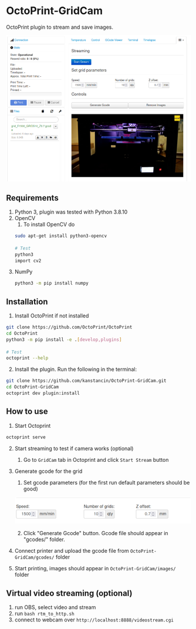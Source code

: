 # OctoPrint-GridCam

OctoPrint plugin to stream and save images.




![plugin_pic](.mdfiles/plugin.png)




## Requirements

1. Python 3, plugin was tested with Python 3.8.10
2. OpenCV 
   1. To install OpenCV do
   ```bash
   sudo apt-get install python3-opencv
   
   # Test
   python3
   import cv2
   ```
3. NumPy
   ```bash
   python3 -m pip install numpy
   ```
## Installation

1. Install OctoPrint if not installed
```bash
git clone https://github.com/OctoPrint/OctoPrint
cd OctoPrint
python3 -m pip install -e .[develop,plugins]

# Test
octoprint --help
```
2. Install the plugin. Run the following in the terminal:
```bash
git clone https://github.com/kanstancin/OctoPrint-GridCam.git
cd OctoPrint-GridCam
octoprint dev plugin:install
```

## How to use

1. Start Octoprint
```bash
octoprint serve
```


2. Start streaming to test if camera works (optional)
   1. Go to ```GridCam``` tab in Octoprint and click ```Start Stream``` button

3. Generate gcode for the grid
   1. Set gcode parameters (for the first run default parameters should be good)

   ![gcode_params](.mdfiles/grid_params.png)

   2. Click "Generate Gcode" button. Gcode file should appear in "gcodes/" folder.

4. Connect printer and upload the gcode file from 
```OctoPrint-GridCam/gcodes/``` folder
5. Start printing, images should appear in ```OctoPrint-GridCam/images/``` folder

## Virtual video streaming (optional) 

1. run OBS, select video and stream
2. run ```bash rtm_to_http.sh```
3. connect to webcam over ```http://localhost:8888/videostream.cgi```
